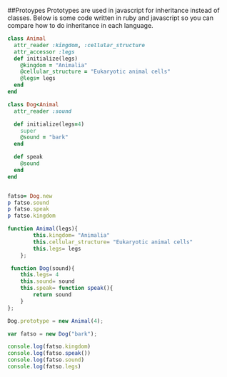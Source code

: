 ##Protoypes
Prototypes are used in javascript for inheritance instead of classes.
Below is some code written in ruby and javascript so you can compare how to do inheritance in each language.

```ruby
class Animal
  attr_reader :kingdom, :cellular_structure
  attr_accessor :legs
  def initialize(legs)
    @kingdom = "Animalia"
    @cellular_structure = "Eukaryotic animal cells"
    @legs= legs
  end
end

class Dog<Animal
  attr_reader :sound

  def initialize(legs=4)
    super
    @sound = "bark"
  end

  def speak
    @sound
  end
end


fatso= Dog.new
p fatso.sound
p fatso.speak
p fatso.kingdom
```

```javascript
function Animal(legs){
        this.kingdom= "Animalia"
        this.cellular_structure= "Eukaryotic animal cells"
        this.legs= legs
    };

 function Dog(sound){
    this.legs= 4
    this.sound= sound
    this.speak= function speak(){
        return sound
    }
};

Dog.prototype = new Animal(4);

var fatso = new Dog("bark");

console.log(fatso.kingdom)
console.log(fatso.speak())
console.log(fatso.sound)
console.log(fatso.legs)
```
